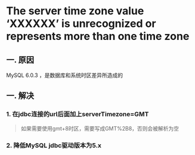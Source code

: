 # The server time zone value ‘XXXXXX’ is unrecognized or represents more than one time zone


## 一. 原因
MySQL 6.0.3 ，是数据库和系统时区差异所造成的
## 一. 解决
### 1. 在jdbc连接的url后面加上serverTimezone=GMT
> 如果需要使用gmt+8时区，需要写成GMT%2B8，否则会被解析为空
### 2. 降低MySQL jdbc驱动版本为5.x


